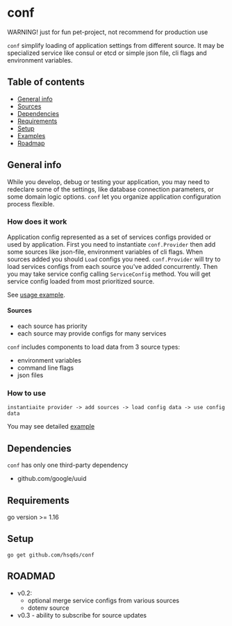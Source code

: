 # conf
WARNING! just for fun pet-project, not recommend for production use

`conf` simplify loading of application settings from different source. 
It may be specialized service like consul or etcd or simple json file, cli flags and environment variables.

## Table of contents
 * [General info](#general-info)
 * [Sources](#sources)
 * [Dependencies](#dependencies)
 * [Requirements](#requirements)
 * [Setup](#setup)
 * [Examples](#examples)
 * [Roadmap](#roadmap)

## General info
While you develop, debug or testing your application, you may need to redeclare some of the settings, like database connection parameters, or some domain logic options. `conf` let you organize application configuration process flexible. 

### How does it work
Application config represented as a set of services configs provided or used by application. First you need
to instantiate `conf.Provider` then add some sources like json-file, environment variables of cli flags. 
When sources added you should `Load` configs you need. `conf.Provider` will try to load services configs
from each source you've added concurrently. Then you may take service config calling `ServiceConfig` method.
You will get service config loaded from most prioritized source.

See [usage example](./examples/alltogether/main.go).


#### Sources
 * each source has priority
 * each source may provide configs for many services

`conf` includes components to load data from 3 source types:
 * environment variables
 * command line flags
 * json files

### How to use 
`instantiaite provider -> add sources -> load config data -> use config data`

You may see detailed [example](./examples/alltogether/main.go)

## Dependencies
`conf` has only one third-party dependency
 * github.com/google/uuid

## Requirements
go version >= 1.16

## Setup
`go get github.com/hsqds/conf`

## ROADMAD
* v0.2:
  * optional merge service configs from various sources
  * dotenv source
* v0.3 - ability to subscribe for source updates